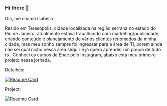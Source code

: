 ### Hi there 👋

Olá, me chamo Isabella 

Resido em Teresópolis, cidade localizada na região serrana no estado do Rio de Janeiro, atualmente estava trabalhando com marketing/publicidade, criando conteúdo e 
planejamento de vários clientes renomados da minha cidade, mas meu sonho sempre foi ingressar para a área de TI, porem ainda não sei qual nicho nessa área seguir e já
quero aprender um pouco de tudo rs . Conheci os cursos da Ebac pelo Instagram, abaixo está meu primeiro projeto nessa jornada.

 Detalhes:

[![Readme Card](https://github-readme-stats.vercel.app/api?username=iisawn&theme=synthwave)](https://github.com/anuraghazra/github-readme-stats)

Project:

[![Readme Card](https://github-readme-stats.vercel.app/api/pin/?username=iisawn&repo=Projeto-Tik-Tok&theme=synthwave)](https://github.com/iisawn/Projeto-Tik-Tok)

